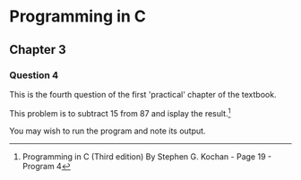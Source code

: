 # Programming in C
## Chapter 3

### Question 4

This is the fourth question of the first 'practical' chapter of the textbook. 

This problem is to subtract 15 from 87 and isplay the result.[^1]

You may wish to run the program and note its output.

[^1]: Programming in C (Third edition) By Stephen G. Kochan - Page 19 - Program 4